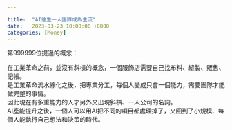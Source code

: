 ```yaml
---

title:  "AI催生一人團隊成為主流"
date:   2023-03-23 10:00:00 +0800
categories: [Money]
---
```


第999999位提過的概念：

在工業革命之前，並沒有斜槓的概念，一個服飾店需要自己找布料、縫製、販售、記帳。  
是工業革命流水線化之後，把專業分工，每個人變成只會一個能力，需要團隊才能做完整的事情。  
因此現在有多重能力的人才另外又出現斜槓、一人公司的名詞。  
AI產能提升之後，一個人可以用AI把不同的項目都處理掉了，又回到了小規模、每個人能執行自己想法和決策的時代。 